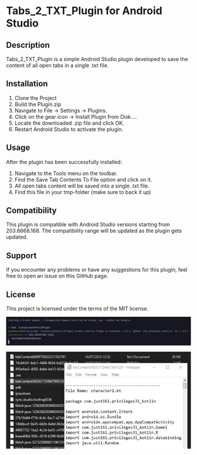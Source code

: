 # Tabs_2_TXT_Plugin for Android Studio

## Description
Tabs_2_TXT_Plugin is a simple Android Studio plugin developed to save the content of all open tabs in a single .txt file.

## Installation
1. Clone the Project
2. Build the Plugin.zip
3. Navigate to File -> Settings -> Plugins.
4. Click on the gear icon -> Install Plugin from Disk....
5. Locate the downloaded .zip file and click OK.
6. Restart Android Studio to activate the plugin.

## Usage
After the plugin has been successfully installed:

1. Navigate to the Tools menu on the toolbar.
2. Find the Save Tab Contents To File option and click on it.
3. All open tabs content will be saved into a single .txt file.
4. Find this file in your tmp-folder (make sure to back it up)

## Compatibility
This plugin is compatible with Android Studio versions starting from 203.6668.168. The compatibility range will be updated as the plugin gets updated.

## Support
If you encounter any problems or have any suggestions for this plugin, feel free to open an issue on this GitHub page.

## License
This project is licensed under the terms of the MIT license.

![Screenshot](./img/plugin.JPG)

![Screenshot](./img/plugin2.JPG)

